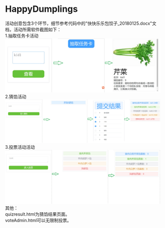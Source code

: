 # HappyDumplings
活动创意包含3个环节，细节参考代码中的"快快乐乐包饺子_20180125.docx"文档，活动所需软件截图如下：   
1.抽取任务卡活动
![Alt text](./activity-1.jpg?raw=true "activity-1")
2.猜馅活动
![Alt text](./activity-2.jpg?raw=true "activity-2")
3.投票活动活动
![Alt text](./activity-3.jpg?raw=true "activity-3")
其他：   
quizresult.html为猜馅结果页面。   
voteAdmin.html可以无限制投票。   